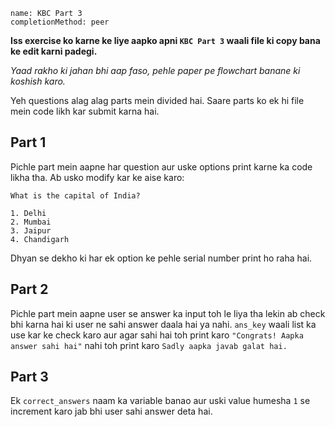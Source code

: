 ```ngMeta
name: KBC Part 3
completionMethod: peer
```

**Iss exercise ko karne ke liye aapko apni `KBC Part 3` waali file ki copy bana ke edit karni padegi.**

*Yaad rakho ki jahan bhi aap faso, pehle paper pe flowchart banane ki koshish karo.*

Yeh questions alag alag parts mein divided hai. Saare parts ko ek hi file mein code likh kar submit karna hai.

## Part 1
Pichle part mein aapne har question aur uske options print karne ka code likha tha. Ab usko modify kar ke aise karo:

```
What is the capital of India?

1. Delhi
2. Mumbai
3. Jaipur
4. Chandigarh
```

Dhyan se dekho ki har ek option ke pehle serial number print ho raha hai.

## Part 2	
Pichle part mein aapne user se answer ka input toh le liya tha lekin ab check bhi karna hai ki user ne sahi answer daala hai ya nahi. `ans_key` waali list ka use kar ke check karo aur agar sahi hai toh print karo `"Congrats! Aapka answer sahi hai"` nahi toh print karo `Sadly aapka javab galat hai.`


## Part 3
Ek `correct_answers` naam ka variable banao aur uski value humesha `1` se increment karo jab bhi user sahi answer deta hai.